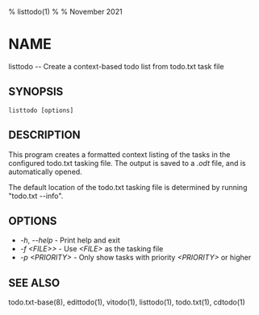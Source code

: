 % listtodo(1)
%
% November 2021

# NAME

listtodo -- Create a context-based todo list from todo.txt task file

## SYNOPSIS

`listtodo [options]`

## DESCRIPTION

This program creates a formatted context listing of the tasks in the configured
todo.txt tasking file. The output is saved to a _.odt_ file, and is
automatically opened.

The default location of the todo.txt tasking file is determined by running
"todo.txt \-\-info".

## OPTIONS
  * _-h_, _\-\-help_ - Print help and exit
  * _-f \<FILE>\>_ - Use _\<FILE\>_ as the tasking file
  * _-p \<PRIORITY\>_ - Only show tasks with priority _\<PRIORITY\>_ or higher

## SEE ALSO
todo.txt-base(8), edittodo(1), vitodo(1), listtodo(1), todo.txt(1), cdtodo(1)
